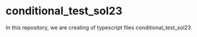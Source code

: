 # conditional_test_sol23
In this repository, we are creating of typescript files conditional_test_sol23
